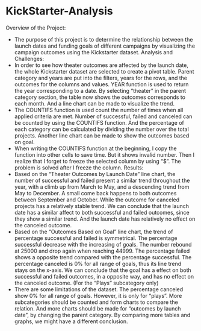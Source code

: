 # KickStarter-Analysis
Overview of the Project:
- The purpose of this project is to determine the relationship between the launch dates and funding goals of different campaigns by visualizing the campaign outcomes using the Kickstarter dataset.
Analysis and Challenges:
- In order to see how theater outcomes are affected by the launch date, the whole Kickstarter dataset are selected to create a pivot table. Parent category and years are put into the filters, years for the rows, and the outcomes for the columns and values. YEAR function is used to return the year corresponding to a date. By selecting “theater” in the parent category section, the table now shows the outcomes corresponds to each month. And a line chart can be made to visualize the trend.
- The COUNTIFS function is used count the number of times when all applied criteria are met. Number of successful, failed and canceled can be counted by using the COUNTIFS function. And the percentage of each category can be calculated by dividing the number over the total projects. Another line chart can be made to show the outcomes based on goal.
- When writing the COUNTIFS function at the beginning, I copy the function into other cells to save time. But it shows invalid number. Then I realize that I forget to freeze the selected column by using “$”. The problem is solved after I freeze the column.
Results:
- Based on the “Theater Outcomes by Launch Date” line chart, the number of successful and failed present a similar trend throughout the year, with a climb up from March to May, and a descending trend from May to December. A small come back happens to both outcomes between September and October. While the outcome for canceled projects has a relatively stable trend. We can conclude that the launch date has a similar affect to both successful and failed outcomes, since they show a similar trend. And the launch date has relatively no effect on the canceled outcome.
- Based on the “Outcomes Based on Goal” line chart, the trend of percentage successful and failed is symmetrical. The percentage successful decrease with the increasing of goals. The number rebound at 25000 and drop again when reaching 44999. The percentage failed shows a opposite trend compared with the percentage successful. The percentage canceled is 0% for all range of goals, thus its line trend stays on the x-axis. We can conclude that the goal has a effect on both successful and failed outcomes, in a opposite way, and has no effect on the canceled outcome. (For the “Plays” subcategory only)
- There are some limitations of the dataset. The percentage canceled show 0% for all range of goals. However, it is only for “plays”. More subcategories should be counted and form charts to compare the relation. And more charts should be made for “outcomes by launch date”, by changing the parent category. By comparing more tables and graphs, we might have a different conclusion.
